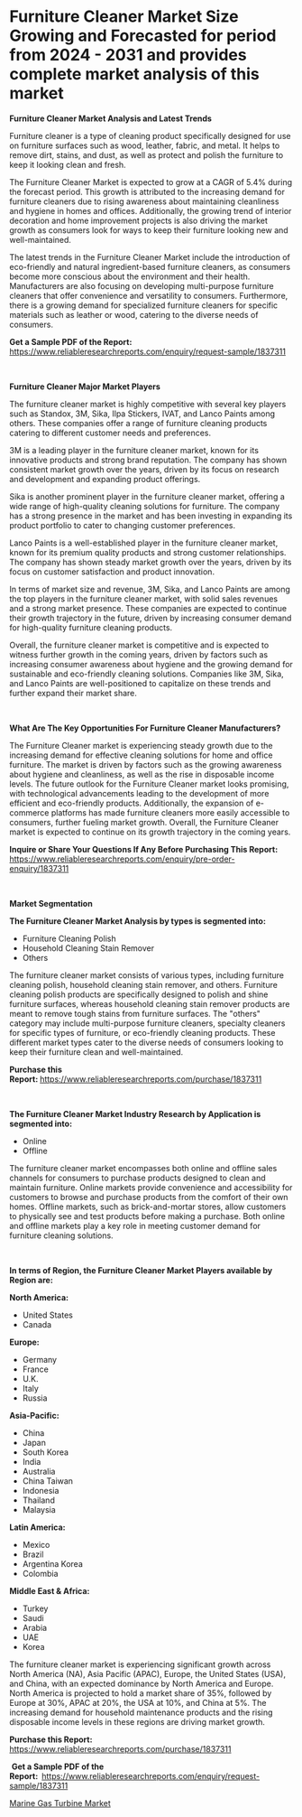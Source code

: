<p><h1>Furniture Cleaner Market Size Growing and Forecasted for period from 2024 - 2031 and provides complete market analysis of this market</h1></p><p><strong>Furniture Cleaner Market Analysis and Latest Trends</strong></p>
<p><p>Furniture cleaner is a type of cleaning product specifically designed for use on furniture surfaces such as wood, leather, fabric, and metal. It helps to remove dirt, stains, and dust, as well as protect and polish the furniture to keep it looking clean and fresh.</p><p>The Furniture Cleaner Market is expected to grow at a CAGR of 5.4% during the forecast period. This growth is attributed to the increasing demand for furniture cleaners due to rising awareness about maintaining cleanliness and hygiene in homes and offices. Additionally, the growing trend of interior decoration and home improvement projects is also driving the market growth as consumers look for ways to keep their furniture looking new and well-maintained.</p><p>The latest trends in the Furniture Cleaner Market include the introduction of eco-friendly and natural ingredient-based furniture cleaners, as consumers become more conscious about the environment and their health. Manufacturers are also focusing on developing multi-purpose furniture cleaners that offer convenience and versatility to consumers. Furthermore, there is a growing demand for specialized furniture cleaners for specific materials such as leather or wood, catering to the diverse needs of consumers.</p></p>
<p><strong>Get a Sample PDF of the Report:&nbsp;</strong> <a href="https://www.reliableresearchreports.com/enquiry/request-sample/1837311">https://www.reliableresearchreports.com/enquiry/request-sample/1837311</a></p>
<p>&nbsp;</p>
<p><strong>Furniture Cleaner Major Market Players</strong></p>
<p><p>The furniture cleaner market is highly competitive with several key players such as Standox, 3M, Sika, Ilpa Stickers, IVAT, and Lanco Paints among others. These companies offer a range of furniture cleaning products catering to different customer needs and preferences.</p><p>3M is a leading player in the furniture cleaner market, known for its innovative products and strong brand reputation. The company has shown consistent market growth over the years, driven by its focus on research and development and expanding product offerings.</p><p>Sika is another prominent player in the furniture cleaner market, offering a wide range of high-quality cleaning solutions for furniture. The company has a strong presence in the market and has been investing in expanding its product portfolio to cater to changing customer preferences.</p><p>Lanco Paints is a well-established player in the furniture cleaner market, known for its premium quality products and strong customer relationships. The company has shown steady market growth over the years, driven by its focus on customer satisfaction and product innovation.</p><p>In terms of market size and revenue, 3M, Sika, and Lanco Paints are among the top players in the furniture cleaner market, with solid sales revenues and a strong market presence. These companies are expected to continue their growth trajectory in the future, driven by increasing consumer demand for high-quality furniture cleaning products.</p><p>Overall, the furniture cleaner market is competitive and is expected to witness further growth in the coming years, driven by factors such as increasing consumer awareness about hygiene and the growing demand for sustainable and eco-friendly cleaning solutions. Companies like 3M, Sika, and Lanco Paints are well-positioned to capitalize on these trends and further expand their market share.</p></p>
<p>&nbsp;</p>
<p><strong>What Are The Key Opportunities For Furniture Cleaner Manufacturers?</strong></p>
<p><p>The Furniture Cleaner market is experiencing steady growth due to the increasing demand for effective cleaning solutions for home and office furniture. The market is driven by factors such as the growing awareness about hygiene and cleanliness, as well as the rise in disposable income levels. The future outlook for the Furniture Cleaner market looks promising, with technological advancements leading to the development of more efficient and eco-friendly products. Additionally, the expansion of e-commerce platforms has made furniture cleaners more easily accessible to consumers, further fueling market growth. Overall, the Furniture Cleaner market is expected to continue on its growth trajectory in the coming years.</p></p>
<p><strong>Inquire or Share Your Questions If Any Before Purchasing This Report:</strong> <a href="https://www.reliableresearchreports.com/enquiry/pre-order-enquiry/1837311">https://www.reliableresearchreports.com/enquiry/pre-order-enquiry/1837311</a></p>
<p>&nbsp;</p>
<p><strong>Market Segmentation</strong></p>
<p><strong>The Furniture Cleaner Market Analysis by types is segmented into:</strong></p>
<p><ul><li>Furniture Cleaning Polish</li><li>Household Cleaning Stain Remover</li><li>Others</li></ul></p>
<p><p>The furniture cleaner market consists of various types, including furniture cleaning polish, household cleaning stain remover, and others. Furniture cleaning polish products are specifically designed to polish and shine furniture surfaces, whereas household cleaning stain remover products are meant to remove tough stains from furniture surfaces. The "others" category may include multi-purpose furniture cleaners, specialty cleaners for specific types of furniture, or eco-friendly cleaning products. These different market types cater to the diverse needs of consumers looking to keep their furniture clean and well-maintained.</p></p>
<p><strong>Purchase this Report:&nbsp;</strong><a href="https://www.reliableresearchreports.com/purchase/1837311">https://www.reliableresearchreports.com/purchase/1837311</a></p>
<p>&nbsp;</p>
<p><strong>The Furniture Cleaner Market Industry Research by Application is segmented into:</strong></p>
<p><ul><li>Online</li><li>Offline</li></ul></p>
<p><p>The furniture cleaner market encompasses both online and offline sales channels for consumers to purchase products designed to clean and maintain furniture. Online markets provide convenience and accessibility for customers to browse and purchase products from the comfort of their own homes. Offline markets, such as brick-and-mortar stores, allow customers to physically see and test products before making a purchase. Both online and offline markets play a key role in meeting customer demand for furniture cleaning solutions.</p></p>
<p>&nbsp;</p>
<p><strong>In terms of Region, the Furniture Cleaner Market Players available by Region are:</strong></p>
<p>
    <p> <strong> North America: </strong>
        <ul>
            <li>United States</li>
            <li>Canada</li>
        </ul>
        </p> 
    <p> <strong> Europe: </strong>
        <ul>
            <li>Germany</li>
            <li>France</li>
            <li>U.K.</li>
            <li>Italy</li>
            <li>Russia</li>
        </ul>
        </p> 
    <p> <strong> Asia-Pacific: </strong>
        <ul>
            <li>China</li>
            <li>Japan</li>
            <li>South Korea</li>
            <li>India</li>
            <li>Australia</li>
            <li>China Taiwan</li>
            <li>Indonesia</li>
            <li>Thailand</li>
            <li>Malaysia</li>
        </ul>
        </p> 
    <p> <strong> Latin America: </strong>
        <ul>
            <li>Mexico</li>
            <li>Brazil</li>
            <li>Argentina Korea</li>
            <li>Colombia</li>
        </ul>
        </p> 
    <p> <strong> Middle East & Africa: </strong>
        <ul>
            <li>Turkey</li>
            <li>Saudi</li>
            <li>Arabia</li>
            <li>UAE</li>
            <li>Korea</li>
        </ul>
    </p>
    </p>
<p><p>The furniture cleaner market is experiencing significant growth across North America (NA), Asia Pacific (APAC), Europe, the United States (USA), and China, with an expected dominance by North America and Europe. North America is projected to hold a market share of 35%, followed by Europe at 30%, APAC at 20%, the USA at 10%, and China at 5%. The increasing demand for household maintenance products and the rising disposable income levels in these regions are driving market growth.</p></p>
<p><strong>Purchase this Report: </strong><a href="https://www.reliableresearchreports.com/purchase/1837311">https://www.reliableresearchreports.com/purchase/1837311</a></p>
<p>&nbsp;<strong>Get a Sample PDF of the Report:&nbsp;&nbsp;</strong><a href="https://www.reliableresearchreports.com/enquiry/request-sample/1837311">https://www.reliableresearchreports.com/enquiry/request-sample/1837311</a></p>
<p><strong></strong></p>
<p><p><a href="https://angry-finch-aaf.notion.site/Marine-Gas-Turbine-Market-Dynamics-2024-2031-Also-about-Its-Market-Trends-Projections-and-Opportu-864b96c9d579447d834168dd420f77cc">Marine Gas Turbine Market</a></p></p>